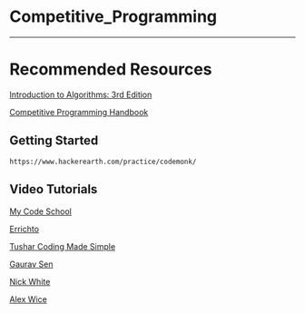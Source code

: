 Competitive_Programming
===================

- - - - 
# Recommended Resources #

  [Introduction to Algorithms: 3rd Edition](https://drive.google.com/file/d/1v7LE_C5JRj1iSYfA3tQ8x4hKYY7kut9c/view?usp=sharing "Introduction To Algorithm")

  [Competitive Programming Handbook](https://drive.google.com/file/d/1ZXkZpD4wor3UFezNjCYffuzvrU6awF83/view?usp=sharing "Competitive Programming Handbook")


   
    
## Getting Started ##

    https://www.hackerearth.com/practice/codemonk/

## Video Tutorials ##
  
  [My Code School]( https://www.youtube.com/user/mycodeschool "My Code School")

  [Errichto]( https://www.youtube.com/channel/UCBr_Fu6q9iHYQCh13jmpbrg "Errichto")

  [Tushar Coding Made Simple]( https://www.youtube.com/user/tusharroy2525 "Tushar Coding Made Simple")

  [Gaurav Sen]( https://www.youtube.com/channel/UCRPMAqdtSgd0Ipeef7iFsKw "Gaurav Sen")

  [Nick White]( https://www.youtube.com/channel/UC1fLEeYICmo3O9cUsqIi7HA "Nick White")

  [Alex Wice]( https://www.twitch.tv/alexwice "Alex Wice")

